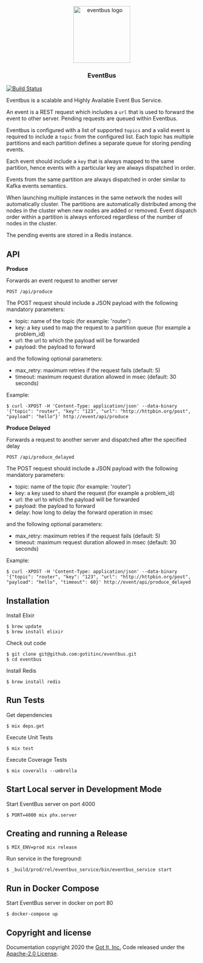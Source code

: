 <p align="center">
  <img src="https://raw.githubusercontent.com/gotitinc/eventbus/main/origin/eventbus-logo-trasparent.svg" alt="eventbus logo" width="150" height="150">
</p>

<h3 align="center">EventBus</h3>

[![Build Status](https://travis-ci.org/gotitinc/eventbus.svg?branch=main)](https://travis-ci.org/gotitinc/eventbus)

Eventbus is a scalable and Highly Available Event Bus Service.

An event is a REST request which includes a `url` that is used to forward the event to other server.
Pending requests are queued within Eventbus.

Eventbus is configured with a list of supported `topics` and a valid event is required to include a `topic` from the configured list.
Each topic has multiple partitions and each partition defines a separate queue for storing pending events.

Each event should include a `key` that is always mapped to the same partition, hence events with a particular key are always dispatched in order.

Events from the same partition are always dispatched in order similar to Kafka events semantics.

When launching multiple instances in the same network the nodes will automatically cluster. The partitions are automatically distributed among the nodes in the cluster when new nodes are added or removed. Event dispatch order within a partition is always enforced regardless of the number of nodes in the cluster.

The pending events are stored in a Redis instance.

## API

**Produce**

Forwards an event request to another server

```
POST /api/produce
```

The POST request should include a JSON payload with the following mandatory parameters:

- topic: name of the topic (for example: 'router')
- key: a key used to map the request to a partition queue (for example a problem_id)
- url: the url to which the payload will be forwarded
- payload: the payload to forward

and the following optional parameters:
- max_retry: maximum retries if the request fails (default: 5)
- timeout: maximum request duration allowed in msec (default: 30 seconds)

Example:

```
$ curl -XPOST -H 'Content-Type: application/json' --data-binary '{"topic": "router", "key": "123", "url": "http://httpbin.org/post", "payload": "hello"}' http://event/api/produce
```

**Produce Delayed**

Forwards a request to another server and dispatched after the specified delay

```
POST /api/produce_delayed
```

The POST request should include a JSON payload with the following mandatory parameters:

- topic: name of the topic (for example: 'router')
- key: a key used to shard the request (for example a problem_id)
- url: the url to which the payload will be forwarded
- payload: the payload to forward
- delay: how long to delay the forward operation in msec

and the following optional parameters:
- max_retry: maximum retries if the request fails (default: 5)
- timeout: maximum request duration allowed in msec (default: 30 seconds)

Example:

```
$ curl -XPOST -H 'Content-Type: application/json' --data-binary '{"topic": "router", "key": "123", "url": "http://httpbin.org/post", "payload": "hello", "timeout": 60}' http://event/api/produce_delayed
```

## Installation

Install Elixir

```
$ brew update
$ brew install elixir
```

Check out code

```
$ git clone git@github.com:gotitinc/eventbus.git
$ cd eventbus
```

Install Redis

```
$ brew install redis
```

## Run Tests

Get dependencies

```
$ mix deps.get
```

Execute Unit Tests

```
$ mix test
```

Execute Coverage Tests

```
$ mix coveralls --umbrella
```

## Start Local server in Development Mode

Start EventBus server on port 4000

```
$ PORT=4000 mix phx.server
```

## Creating and running a Release

```
$ MIX_ENV=prod mix release
```

Run service in the foreground:

```
$ _build/prod/rel/eventbus_service/bin/eventbus_service start
```

## Run in Docker Compose

Start EventBus server in docker on port 80

```
$ docker-compose up
```

## Copyright and license

Documentation copyright 2020 the [Got It, Inc.](https://www.got-it.ai) Code released under the [Apache-2.0 License](https://github.com/gotitinc/eventbus/blob/master/LICENSE).
